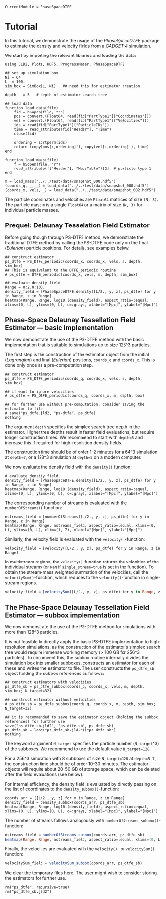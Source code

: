 ```@meta
CurrentModule = PhaseSpaceDTFE
```

# Tutorial

In this tutorial, we demonstrate the usage of the *PhaseSpaceDTFE* package to estimate the density and velocity fields from a *GADGET-4* simulation.

We start by importing the relevant libraries and loading the data:

```@example tutorial1
using JLD2, Plots, HDF5, ProgressMeter, PhaseSpaceDTFE

## set up simulation box
Ni = 64
L  = 100.
sim_box = SimBox(L, Ni)   ## need this for estimator creation

depth   = 5   # depth of estimator search tree

## load data 
function load_data(file)
    fid = h5open(file, "r")
    pos = convert.(Float64, read(fid["PartType1"]["Coordinates"]))
    vel = convert.(Float64, read(fid["PartType1"]["Velocities"]))
    ids = read(fid["PartType1"]["ParticleIDs"])
    time = read_attribute(fid["Header"], "Time")
    close(fid)

    ordering = sortperm(ids)
    return (copy(pos[:,ordering]'), copy(vel[:,ordering]'), time)
end

function load_mass(file)
    f = h5open(file, "r")
    read_attribute(f["Header"], "MassTable")[2]  # particle type 1
end

m = load_mass("../../test/data/snapshot_000.hdf5")
(coords_q, _, _) = load_data("../../test/data/snapshot_000.hdf5")
(coords_x, vels, _) = load_data("../../test/data/snapshot_002.hdf5")
```

The particle coordinates and velocities are `Float64` matrices of size `(N, 3)`. The particle mass `m` is a single `Float64` or a matrix of size `(N, 3)` for individual particle masses.

## Prequel: Delaunay Tesselation Field Estimator

Before going though through PS-DTFE method, we demonstrate the traditional DTFE method by calling the PS-DTFE code only on the final (*Eulerian*) particle positions. For details, see examples below.

```@example tutorial1
## construct estimator
ps_dtfe = PS_DTFE_periodic(coords_x, coords_x, vels, m, depth, sim_box)
## This is equivalent to the DTFE_periodic routine
# ps_dtfe = DTFE_periodic(coords_x, vels, m, depth, sim_box)

## evaluate density field
Range = 0:2.0:100.
density_field = [PhaseSpaceDTFE.density([L/2., y, z], ps_dtfe) for y in Range, z in Range]
heatmap(Range, Range, log10.(density_field), aspect_ratio=:equal, xlims=(0, L), ylims=(0, L), c=:grays, xlabel="[Mpc]", ylabel="[Mpc]")
```

## Phase-Space Delaunay Tessellation Field Estimator — basic implementation

We now demonstrate the use of the PS-DTFE method with the basic implementation that is suitable to simulations up to size 128^3 particles.

The first step is the construction of the estimator object from the initial (*Lagrangian*) and final (*Eulerian*) positions, `coords_q` and `coords_x`. This is done only once as a pre-computation step.

```@example tutorial1
## construct estimator
ps_dtfe = PS_DTFE_periodic(coords_q, coords_x, vels, m, depth, sim_box)

## if want to ignore velocities
# ps_dtfe = PS_DTFE_periodic(coords_q, coords_x, m, depth, box)

## for further use without pre-computation, consider saving the estimator to file
# save("ps_dtfe.jld2, "ps-dtfe", ps_dtfe)
nothing
```

The argument `depth` specifies the simplex search tree depth in the estimator. Higher tree depths result in faster field evaluations, but require longer construction times. We recommend to start with `depth=5` and increase this if required for high-resolution density fields.

The construction time should be of order 1-2 minutes for a 64^3 simulation at `depth=7`, or a 128^3 simulation at `depth=5` on a modern computer.

We now evaluate the density field with the `density()` function:

```@example tutorial1
# evaluate density field
density_field = [PhaseSpaceDTFE.density([L/2., y, z], ps_dtfe) for y in Range, z in Range]
heatmap(Range, Range, log10.(density_field), aspect_ratio=:equal, xlims=(0, L), ylims=(0, L), c=:grays, xlabel="[Mpc]", ylabel="[Mpc]")
```

The corresponding number of streams is evaluated with the `numberOfStreams()` function:

```@example tutorial1
nstreams_field = [numberOfStreams([L/2., y, z], ps_dtfe) for y in Range, z in Range]
heatmap(Range, Range, nstreams_field, aspect_ratio=:equal, xlims=(0, L), ylims=(0, L), clim=(1, 7), xlabel="[Mpc]", ylabel="[Mpc]")
```

Similarly, the velocity field is evaluated with the `velocity()`-function:

```@example tutorial1
velocity_field = [velocity([L/2., y, z], ps_dtfe) for y in Range, z in Range]
```

In multistream regions, the `velocity()`-function returns the velocities of the individual streams (or `NaN` if `single_stream=true` is set in the function). To obtain the stream-mass weighted summation of the velocities, call the `velocitySum()`-function, which reduces to the `velocity()`-function in single-stream regions.

```julia
velocity_field = [velocitySum([L/2., y, z], ps_dtfe) for y in Range, z in Range]
```

## The Phase-Space Delaunay Tessellation Field Estimator — subbox implementation

We now demonstrate the use of the PS-DTFE method for simulations with more than 128^3 particles.

It is not feasible to directly apply the basic PS-DTFE implementation to high-resolution simulations, as the construction of the estimator's simplex search tree would require immense working memory (> 100 GB for 256^3 particles). To circumvent this, the subbox routine internally divides the simulation box into smaller subboxes, constructs an estimator for each of these and writes the estimator to file. The user constructs the `ps_dtfe_sb` object holding the subbox references as follows:

```@example tutorial1
## construct estimators with velocities
ps_dtfe_sb = ps_dtfe_subbox(coords_q, coords_x, vels, m, depth, sim_box; N_target=32)

## construct estimator without velocities
# ps_dtfe_sb = ps_dtfe_subbox(coords_q, coords_x, m, depth, sim_box; N_target=32)

## it is recommended to save the estimator object (holding the subbox references) for further use
save("ps_dtfe_sb.jld2", "ps-dtfe-sb", ps_dtfe_sb)
ps_dtfe_sb = load("ps_dtfe_sb.jld2")["ps-dtfe-sb"]
nothing
```

The keyword argument `N_target` specifies the particle number (`N_target`^3) of the subboxes. We recommend to use the default value `N_target=128`.

For a 256^3 simulation with 8 subboxes of size `N_target=128` at `depth=5-7`, the construction time should be of order 10-30 minutes. The estimator objects will require about 20-50 GB of storage space, which can be deleted after the field evaluations (see below).

For internal efficiency, the density field is evaluated by directly passing on the list of coordinates to the `density_subbox()`-function:

```@example tutorial1
coords_arr = [[L/2., y, z] for y in Range, z in Range]
density_field = density_subbox(coords_arr, ps_dtfe_sb)
heatmap(Range, Range, log10.(density_field), aspect_ratio=:equal, xlims=(0, L), ylims=(0, L), c=:grays, xlabel="[Mpc]", ylabel="[Mpc]") 
```

The number of streams follows analogously with `numberOfStreams_subbox()`-function:

```julia
nstreams_field = numberOfStreams_subbox(coords_arr, ps_dtfe_sb)
heatmap(Range, Range, nstreams_field, aspect_ratio=:equal, xlims=(0, L), ylims=(0, L), clim=(1, 7), xlabel="[Mpc]", ylabel="[Mpc]") 
```

Finally, the velocities are evaluated with the `velocity()`- or `velocitySum()`-function:

```julia
velocitySum_field = velocitySum_subbox(coords_arr, ps_dtfe_sb)
```

We clear the temporary files here. The user might wish to consider storing the estimators for further use.

```@example tutorial1
rm("ps_dtfe", recursive=true)
rm("ps_dtfe_sb.jld2")
```